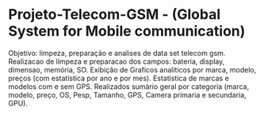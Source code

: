 # Projeto-Telecom-GSM - (Global System for Mobile communication)
Objetivo: limpeza, preparação e analises de data set telecom gsm.
Realizacao de limpeza e  preparacao dos campos: bateria, display, dimensao, memória, SO.
Exibição de Graficos analiticos por marca, modelo, preços (com estatística por ano e por mes). 
Estatística de marcas e modelos com e sem GPS.
Realizados sumário geral por categoria (marca, modelo, preço, OS, Pesp, Tamanho, GPS, Camera primaria e secundaria, GPU).

